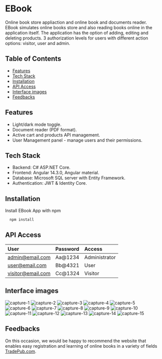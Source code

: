 # EBook

Online book store appliaction and online book and documents reader.
EBook simulates online books store and also reading books online in the application itself.
The application has the option of adding, editing and deleting products. 3 authorization levels for users with different action options: visitor, user and admin.


## Table of Contents
- [Features](#features)
- [Tech Stack](#tech-Stack)
- [Installation](#installation)
- [API Access](#api-access)
- [Interface images](#interface-images)
- [Feedbacks](#feedbacks) 

## Features

- Light/dark mode toggle.
- Document reader (PDF format).
- Active cart and products API management.
- User Management panel - manage users and their permissions.


## Tech Stack

- Backend: C# ASP.NET Core.
- Frontend: Angular 14.3.0, Angular material.
- Database: Microsoft SQL server with Entity Framework.
- Authentication: JWT & Identity Core.



## Installation

Install EBook App with npm

```bash
  npm install
```
    

## API Access
| User              | Password                   | Access       |            
| :---------------  | :------------------------- | :----------- | 
| admin@email.com   | Aa@1234                    | Administrator|  
| user@email.com    | Bb@4321                    | User         |  
| visitor@email.com | Cc@1324                    | Visitor      |  

## Interface images
![capture-1](https://github.com/shokerm/EBook-App-Project/assets/96984377/59ac2399-8972-414b-8313-36e852096059)
![capture-2](https://github.com/shokerm/EBook-App-Project/assets/96984377/53194b12-5b58-4e53-ba22-9f30adf66a89)
![capture-3](https://github.com/shokerm/EBook-App-Project/assets/96984377/7a984c29-8d04-4ae8-b88e-328778934e87)
![capture-4](https://github.com/shokerm/EBook-App-Project/assets/96984377/fe5dda04-1228-48c1-ab3d-223b1d2975de)
![capture-5](https://github.com/shokerm/EBook-App-Project/assets/96984377/2c7bf6ef-ea7d-4e37-8256-3ace18648e87)
![capture-6](https://github.com/shokerm/EBook-App-Project/assets/96984377/da5bfea0-f76c-464c-85bc-4937fcbd1edb)
![capture-7](https://github.com/shokerm/EBook-App-Project/assets/96984377/aafd6098-8144-42b5-a870-ca553a58da05)
![capture-8](https://github.com/shokerm/EBook-App-Project/assets/96984377/a0a64166-b96a-40b4-ad49-c192414616b6)
![capture-9](https://github.com/shokerm/EBook-App-Project/assets/96984377/9c7636ed-2296-48bd-855b-81827ee9e763)
![capture-10](https://github.com/shokerm/EBook-App-Project/assets/96984377/3eada8fb-c096-47ad-9bee-399a2c15f1b4)
![capture-11](https://github.com/shokerm/EBook-App-Project/assets/96984377/556239ec-4498-4107-b95c-bd82917ef1bc)
![capture-12](https://github.com/shokerm/EBook-App-Project/assets/96984377/db9fcb07-d9f1-48ee-b1cb-0044209de6ea)
![capture-13](https://github.com/shokerm/EBook-App-Project/assets/96984377/4cc8c615-496b-43e7-af09-a654bf12931d)
![capture-14](https://github.com/shokerm/EBook-App-Project/assets/96984377/d98ff7ee-f5fe-4fb2-8985-d3ff93af72a2)
![capture-15](https://github.com/shokerm/EBook-App-Project/assets/96984377/a27e94d8-1035-4f7a-b587-b5fb3a1a875e)



## Feedbacks

On this occasion, we would be happy to recommend the website that enables easy registration and learning of online books in a variety of fields
[TradePub.com](https://programminglanguage.tradepub.com/).
